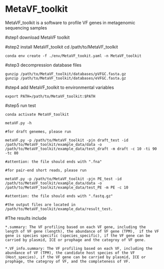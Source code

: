 # MetaVF_toolkit

MetaVF_toolkit is a software to profile VF genes in metagenomic sequencing samples

#step1 download MetaVF toolkit

#step2 install MetaVF_toolkit cd /path/to/MetaVF_toolkit

    conda env create -f ./env/MetaVF_tookit.yaml -n MetaVF_toolkit

#step3 decompression database files

    gunzip /path/to/MetaVF_toolkit/databases/pVFGC.fasta.gz
    gunzip /path/to/MetaVF_toolkit/databases/eVFGC.fasta.gz

#step4 add MetaVF_toolkit to environmental variables

    export PATH=/path/to/MetaVF_toolkit:$PATH

#step5 run test

    conda activate MetaVF_toolkit

    metaVF.py -h

    #for draft genemes, please run 

    metaVF.py -p /path/to/MetaVF_toolkit -pjn draft_test -id /path/to/MetaVF_toolkit/example_data/data -o 
    /path/to/MetaVF_toolkit/example_data/test_draft -m draft -c 10 -ti 90 -tc 80

    #attention: the file should ends with ".fna"

    #for pair-end short reads, please run 

    metaVF.py -p /path/to/MetaVF_toolkit -pjn PE_test -id /path/to/MetaVF_toolkit/example_data/data -o 
    /path/to/MetaVF_toolkit/example_data/test_PE -m PE -c 10

    #attention: the file should ends with ".fastq.gz"

    #the output files are located in /path/to/MetaVF_toolkit/example_data/result_test.
    
#The results include

    *.summary: The VF profiling based on each VF gene, including the length of VF gene (length), the abundance of VF gene (TPM),  if the VF gene is species specific (species_specific), if the VF gene can be carried by plasmid, ICE or prophage and the categroy of VF gene.
    
    *.VF_info.summary: The VF profiling based on each VF, including the abundance of VF (TPM), the candidate host species of the VF (Host_species), if the VF gene can be carried by plasmid, ICE or prophage, the categroy of VF, and the completeness of VF.    
